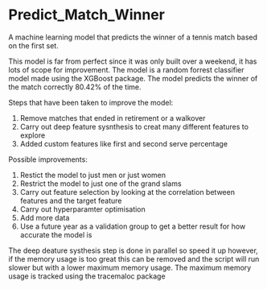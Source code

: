 # Predict_Match_Winner
A machine learning model that predicts the winner of a tennis match based on the first set.

This model is far from perfect since it was only built over a weekend, it has lots of scope for improvement.
The model is a random forrest classifier model made using the XGBoost package.
The model predicts the winner of the match correctly 80.42% of the time.

Steps that have been taken to improve the model:
1. Remove matches that ended in retirement or a walkover
2. Carry out deep feature sysnthesis to creat many different features to explore 
3. Added custom features like first and second serve percentage

Possible improvements:
1. Restict the model to just men or just women
2. Restrict the model to just one of the grand slams
3. Carry out feature selection by looking at the correlation between features and the target feature
4. Carry out hyperparamter optimisation 
5. Add more data 
6. Use a future year as a validation group to get a better result for how accurate the model is

The deep deature systhesis step is done in parallel so speed it up however, if the memory usage is too great this can be removed and the script will run slower but with a lower maximum memory usage.
The maximum memory usage is tracked using the tracemaloc package
